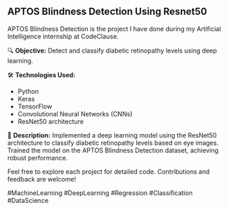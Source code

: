 ## APTOS Blindness Detection Using Resnet50
APTOS Blindness Detection is the project I have done during my Artificial Intelligence internship at CodeClause.

🔍 **Objective:** Detect and classify diabetic retinopathy levels using deep learning.

🛠 **Technologies Used:**
- Python
- Keras
- TensorFlow
- Convolutional Neural Networks (CNNs)
- ResNet50 architecture

📝 **Description:**
Implemented a deep learning model using the ResNet50 architecture to classify diabetic retinopathy levels based on eye images. Trained the model on the APTOS Blindness Detection dataset, achieving robust performance.

Feel free to explore each project for detailed code. Contributions and feedback are welcome!

#MachineLearning #DeepLearning #Regression #Classification #DataScience
